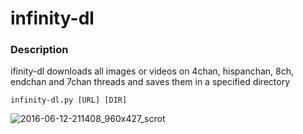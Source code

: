 # infinity-dl
### Description
ifinity-dl downloads all images or videos on 4chan, hispanchan, 8ch, endchan and 7chan threads and saves them in a specified directory
```
infinity-dl.py [URL] [DIR]
```
![2016-06-12-211408_960x427_scrot](https://cloud.githubusercontent.com/assets/7110233/15993202/eb3114a2-30e6-11e6-9fd7-a29c7762813a.png)
